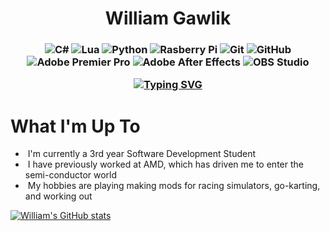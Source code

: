 <h1 align="center">
  William Gawlik
</h1>
<h3 align="center">
   <p>
     <img alt="C#" src="https://custom-icon-badges.demolab.com/badge/C%23-%23121011.svg?logo=cs2&logoColor=white">
     <img alt="Lua" src="https://custom-icon-badges.demolab.com/badge/Lua-%23121011.svg?logo=Lua&logoColor=white">
     <img alt="Python" src="https://img.shields.io/badge/Python-%23121011.svg?logo=python&logoColor=white">
     <img alt="Rasberry Pi" src="https://img.shields.io/badge/Raspberry%20Pi-%23121011?logo=Raspberry%20Pi&logoColor=white">
     <img alt="Git" src="https://img.shields.io/badge/Git-%23121011.svg?logo=git&logoColor=white">
     <img alt="GitHub" src="https://img.shields.io/badge/GitHub-%23121011.svg?logo=github&logoColor=white">
     <img alt="Adobe Premier Pro" src="https://img.shields.io/badge/Adobe%20Premiere%20Pro-%23121011.svg?logo=Adobe%20Premiere%20Pro&logoColor=white">
     <img alt="Adobe After Effects" src="https://img.shields.io/badge/Adobe%20After%20Effects-%23121011.svg?logo=Adobe%20After%20Effects&logoColor=white">
     <img alt="OBS Studio" src="https://img.shields.io/badge/-OBS-%23121011?logo=obs-studio&logoColor=white">
  </p>

<a href="https://git.io/typing-svg"><img src="https://readme-typing-svg.demolab.com?font=Montserrat&weight=600&duration=1500&pause=1500&color=F7BA1D&center=true&width=435&lines=Studying to become a software developer;Enjoys creating mods for racing sims" alt="Typing SVG" />
</a>

</h3>

<h1 align="left">
  What I'm Up To
</h1>

- &nbsp;I'm currently a 3rd year Software Development Student
- &nbsp;I have previously worked at AMD, which has driven me to enter the semi-conductor world
- &nbsp;My hobbies are playing making mods for racing simulators, go-karting, and working out

[![William's GitHub stats](https://github-readme-stats.vercel.app/api?username=williamgawlik)](https://github.com/anuraghazra/github-readme-stats)

